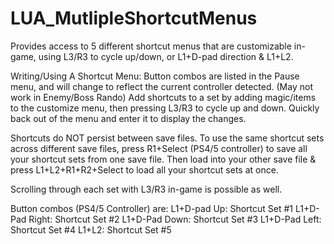 # LUA_MutlipleShortcutMenus
Provides access to 5 different shortcut menus that are customizable in-game, using L3/R3 to cycle up/down, or L1+D-pad direction &amp; L1+L2.

Writing/Using A Shortcut Menu:
Button combos are listed in the Pause menu, and will change to reflect the current controller detected. (May not work in Enemy/Boss Rando)
Add shortcuts to a set by adding magic/items to the customize menu, then pressing L3/R3 to cycle up and down. Quickly back out of the menu and enter it to display the changes.

Shortcuts do NOT persist between save files. 
To use the same shortcut sets across different save files, press R1+Select (PS4/5 controller) to save all your shortcut sets from one save file.
Then load into your other save file & press L1+L2+R1+R2+Select to load all your shortcut sets at once.

Scrolling through each set with L3/R3 in-game is possible as well.

Button combos (PS4/5 Controller) are:
L1+D-pad Up: Shortcut Set #1
L1+D-Pad Right: Shortcut Set #2
L1+D-Pad Down: Shortcut Set #3
L1+D-Pad Left: Shortcut Set #4
L1+L2: Shortcut Set #5
